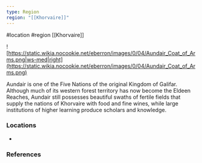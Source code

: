 ```yaml
---
type: Region
region: "[[Khorvaire]]"
---
```

 #location #region [[Khorvaire]]

![https://static.wikia.nocookie.net/eberron/images/0/04/Aundair_Coat_of_Arms.png|ws-med|right](https://static.wikia.nocookie.net/eberron/images/0/04/Aundair_Coat_of_Arms.png)

Aundair is one of the Five Nations of the original Kingdom of Galifar. Although much of its western forest territory has now become the Eldeen Reaches, Aundair still possesses beautiful swaths of fertile fields that supply the nations of Khorvaire with food and fine wines, while large institutions of higher learning produce scholars and knowledge.

### Locations

- 

### References
